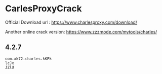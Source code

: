 # CarlesProxyCrack 
Official Download url : https://www.charlesproxy.com/download/

Another online crack version: https://www.zzzmode.com/mytools/charles/

## 4.2.7
```
com.xk72.charles.kKPk
lcJx
JZlU
```